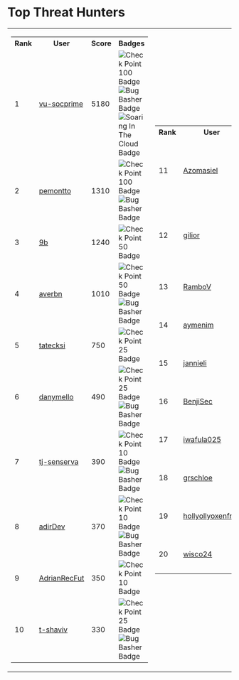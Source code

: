 # Top Threat Hunters 
| | |
|----|----|
| <table> <tr><th>Rank</th><th>User</th><th>Score</th><th>Badges</th></tr><tr><td>1</td><td><a href="https://www.github.com/vu-socprime"> vu-socprime </a></td><td>5180</td><td><img src='https://leaderboardstorageacc.blob.core.windows.net/badgeimages/New100.png' alt='Check Point 100 Badge'><img src='https://leaderboardstorageacc.blob.core.windows.net/badgeimages/FinalBugBasher.png' alt='Bug Basher Badge'><img src='https://leaderboardstorageacc.blob.core.windows.net/badgeimages/FinalSoaring.png' alt='Soaring In The Cloud Badge'></td></tr> <tr><td>2</td><td><a href="https://www.github.com/pemontto"> pemontto </a></td><td>1310</td><td><img src='https://leaderboardstorageacc.blob.core.windows.net/badgeimages/New100.png' alt='Check Point 100 Badge'><img src='https://leaderboardstorageacc.blob.core.windows.net/badgeimages/FinalBugBasher.png' alt='Bug Basher Badge'></td></tr> <tr><td>3</td><td><a href="https://www.github.com/9b"> 9b </a></td><td>1240</td><td><img src='https://leaderboardstorageacc.blob.core.windows.net/badgeimages/New50.png' alt='Check Point 50 Badge'></td></tr> <tr><td>4</td><td><a href="https://www.github.com/averbn"> averbn </a></td><td>1010</td><td><img src='https://leaderboardstorageacc.blob.core.windows.net/badgeimages/New50.png' alt='Check Point 50 Badge'><img src='https://leaderboardstorageacc.blob.core.windows.net/badgeimages/FinalBugBasher.png' alt='Bug Basher Badge'></td></tr> <tr><td>5</td><td><a href="https://www.github.com/tatecksi"> tatecksi </a></td><td>750</td><td><img src='https://leaderboardstorageacc.blob.core.windows.net/badgeimages/New25.png' alt='Check Point 25 Badge'></td></tr> <tr><td>6</td><td><a href="https://www.github.com/danymello"> danymello </a></td><td>490</td><td><img src='https://leaderboardstorageacc.blob.core.windows.net/badgeimages/New25.png' alt='Check Point 25 Badge'><img src='https://leaderboardstorageacc.blob.core.windows.net/badgeimages/FinalBugBasher.png' alt='Bug Basher Badge'></td></tr> <tr><td>7</td><td><a href="https://www.github.com/tj-senserva"> tj-senserva </a></td><td>390</td><td><img src='https://leaderboardstorageacc.blob.core.windows.net/badgeimages/New10.png' alt='Check Point 10 Badge'><img src='https://leaderboardstorageacc.blob.core.windows.net/badgeimages/FinalBugBasher.png' alt='Bug Basher Badge'></td></tr> <tr><td>8</td><td><a href="https://www.github.com/adirDev"> adirDev </a></td><td>370</td><td><img src='https://leaderboardstorageacc.blob.core.windows.net/badgeimages/New10.png' alt='Check Point 10 Badge'><img src='https://leaderboardstorageacc.blob.core.windows.net/badgeimages/FinalBugBasher.png' alt='Bug Basher Badge'></td></tr> <tr><td>9</td><td><a href="https://www.github.com/AdrianRecFut"> AdrianRecFut </a></td><td>350</td><td><img src='https://leaderboardstorageacc.blob.core.windows.net/badgeimages/New10.png' alt='Check Point 10 Badge'></td></tr> <tr><td>10</td><td><a href="https://www.github.com/t-shaviv"> t-shaviv </a></td><td>330</td><td><img src='https://leaderboardstorageacc.blob.core.windows.net/badgeimages/New25.png' alt='Check Point 25 Badge'><img src='https://leaderboardstorageacc.blob.core.windows.net/badgeimages/FinalBugBasher.png' alt='Bug Basher Badge'></td></tr> </table> | <table> <tr><th>Rank</th><th>User</th><th>Score</th><th>Badges</th></tr><tr><td>11</td><td><a href="https://www.github.com/Azomasiel"> Azomasiel </a></td><td>330</td><td><img src='https://leaderboardstorageacc.blob.core.windows.net/badgeimages/New10.png' alt='Check Point 10 Badge'><img src='https://leaderboardstorageacc.blob.core.windows.net/badgeimages/FinalBugBasher.png' alt='Bug Basher Badge'></td></tr><tr><td>12</td><td><a href="https://www.github.com/gilior"> gilior </a></td><td>310</td><td><img src='https://leaderboardstorageacc.blob.core.windows.net/badgeimages/New25.png' alt='Check Point 25 Badge'><img src='https://leaderboardstorageacc.blob.core.windows.net/badgeimages/FinalBugBasher.png' alt='Bug Basher Badge'></td></tr><tr><td>13</td><td><a href="https://www.github.com/RamboV"> RamboV </a></td><td>260</td><td><img src='https://leaderboardstorageacc.blob.core.windows.net/badgeimages/New10.png' alt='Check Point 10 Badge'></td></tr><tr><td>14</td><td><a href="https://www.github.com/aymenim"> aymenim </a></td><td>230</td><td><img src='https://leaderboardstorageacc.blob.core.windows.net/badgeimages/New10.png' alt='Check Point 10 Badge'></td></tr><tr><td>15</td><td><a href="https://www.github.com/jannieli"> jannieli </a></td><td>220</td><td><img src='https://leaderboardstorageacc.blob.core.windows.net/badgeimages/New10.png' alt='Check Point 10 Badge'></td></tr><tr><td>16</td><td><a href="https://www.github.com/BenjiSec"> BenjiSec </a></td><td>210</td><td><img src='https://leaderboardstorageacc.blob.core.windows.net/badgeimages/New10.png' alt='Check Point 10 Badge'></td></tr><tr><td>17</td><td><a href="https://www.github.com/iwafula025"> iwafula025 </a></td><td>200</td><td><img src='https://leaderboardstorageacc.blob.core.windows.net/badgeimages/New10.png' alt='Check Point 10 Badge'></td></tr><tr><td>18</td><td><a href="https://www.github.com/grschloe"> grschloe </a></td><td>200</td><td><img src='https://leaderboardstorageacc.blob.core.windows.net/badgeimages/New10.png' alt='Check Point 10 Badge'></td></tr><tr><td>19</td><td><a href="https://www.github.com/hollyollyoxenfree"> hollyollyoxenfree </a></td><td>160</td><td><img src='https://leaderboardstorageacc.blob.core.windows.net/badgeimages/New5.png' alt='Check Point 5 Badge'></td></tr><tr><td>20</td><td><a href="https://www.github.com/wisco24"> wisco24 </a></td><td>140</td><td><img src='https://leaderboardstorageacc.blob.core.windows.net/badgeimages/New5.png' alt='Check Point 5 Badge'></td></tr></table>|